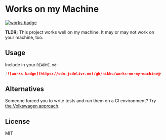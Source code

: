 # Works on my Machine

[![works badge](https://cdn.jsdelivr.net/gh/nikku/works-on-my-machine@v0.2.0/badge.svg)](https://github.com/nikku/works-on-my-machine)

__TLDR;__ This project works well on my machine. It may or may not work on your machine, too.


## Usage

Include in your `README.md`:

```markdown
[![works badge](https://cdn.jsdelivr.net/gh/nikku/works-on-my-machine@v0.2.0/badge.svg)](https://github.com/nikku/works-on-my-machine)
```


## Alternatives

Someone forced you to write tests and run them on a CI environment? Try [the Volkswagen approach](https://github.com/auchenberg/volkswagen). 


## License

MIT
